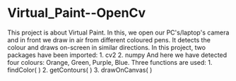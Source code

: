 # Virtual_Paint--OpenCv
This project is about Virtual Paint. In this, we open our PC's/laptop's camera and in front we draw in air from different coloured pens. It detects the colour and draws on-screen in similar directions. In this project, two packages have been imported: 1. cv2 2. numpy And here we have detected four colours: Orange, Green, Purple, Blue. Three functions are used: 1. findColor( ) 2. getContours( ) 3. drawOnCanvas( )
